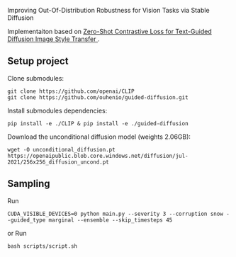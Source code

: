 Improving Out-Of-Distribution Robustness for Vision Tasks via Stable Diffusion

Implementaiton based on [Zero-Shot Contrastive Loss for Text-Guided Diffusion Image Style Transfer ](https://arxiv.org/abs/2303.08622).


## Setup project

Clone submodules:

```
git clone https://github.com/openai/CLIP
git clone https://github.com/ouhenio/guided-diffusion.git
```

Install submodules dependencies:

```console
pip install -e ./CLIP & pip install -e ./guided-diffusion
```

Download the unconditional diffusion model (weights 2.06GB):

```console
wget -O unconditional_diffusion.pt https://openaipublic.blob.core.windows.net/diffusion/jul-2021/256x256_diffusion_uncond.pt
```

## Sampling

Run

```console
CUDA_VISIBLE_DEVICES=0 python main.py --severity 3 --corruption snow --guided_type marginal --ensemble --skip_timesteps 45
```

or Run 
```console
bash scripts/script.sh
```

